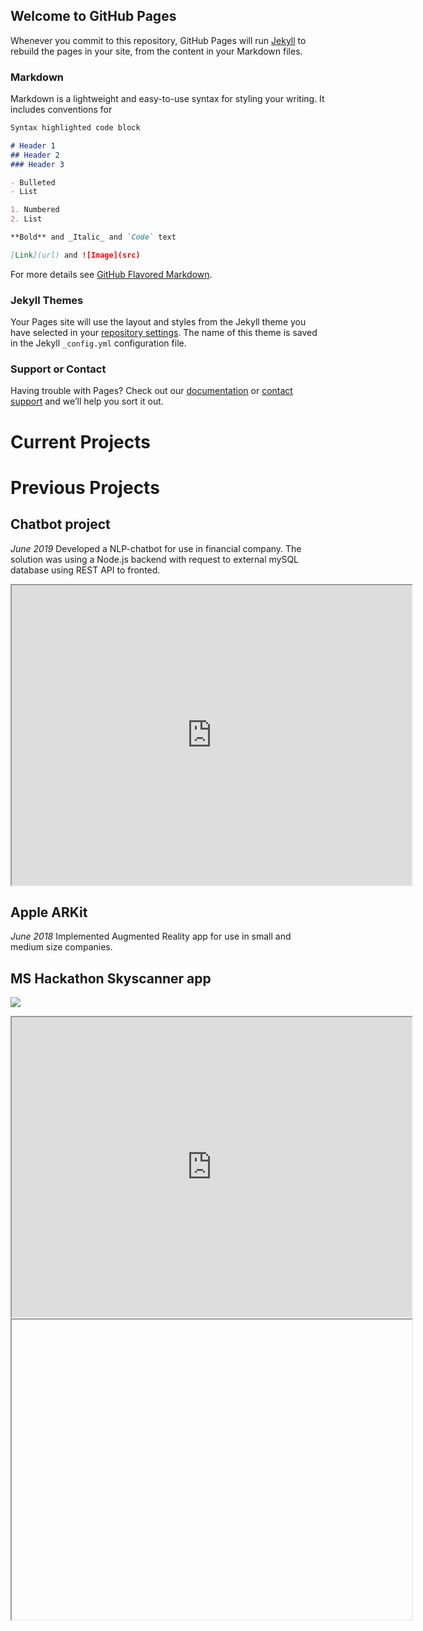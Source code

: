 ## Welcome to GitHub Pages


Whenever you commit to this repository, GitHub Pages will run [Jekyll](https://jekyllrb.com/) to rebuild the pages in your site, from the content in your Markdown files.

### Markdown

Markdown is a lightweight and easy-to-use syntax for styling your writing. It includes conventions for

```markdown
Syntax highlighted code block

# Header 1
## Header 2
### Header 3

- Bulleted
- List

1. Numbered
2. List

**Bold** and _Italic_ and `Code` text

[Link](url) and ![Image](src)
```

For more details see [GitHub Flavored Markdown](https://guides.github.com/features/mastering-markdown/).

### Jekyll Themes

Your Pages site will use the layout and styles from the Jekyll theme you have selected in your [repository settings](https://github.com/SimonElNahasChristensen/SimonElNahasChristensen.github.io/settings). The name of this theme is saved in the Jekyll `_config.yml` configuration file.

### Support or Contact

Having trouble with Pages? Check out our [documentation](https://help.github.com/categories/github-pages-basics/) or [contact support](https://github.com/contact) and we’ll help you sort it out.

# Current Projects



# 


# Previous Projects

## Chatbot project
*June 2019*
Developed a NLP-chatbot for use in financial company. The solution was using a Node.js backend with request to external mySQL database using REST API to fronted.
<iframe src="https://drive.google.com/file/d/1X7G4s9m7PCDrZ6OJnGjLcYl2vseJ7aMS/preview" width="640" height="480"></iframe>




## Apple ARKit
*June 2018*
Implemented Augmented Reality app for use in small and medium size companies.


## MS Hackathon Skyscanner app


![](https://lh3.googleusercontent.com/zKVNU9v7BaifxAlOj1L-CCzSlTAQVjfFJIGF25y-yHfPnYhrhcoIDChBE8zJGXLna_YPZUh7LEOJywMSeLmN7ZiI6zoHlype5sq8TFxQ-TrgkKSImfHwDfRSmaqh3oz_TxzJq96CpB0=w1480-h1110-no)


<iframe src="https://drive.google.com/file/d/1X7G4s9m7PCDrZ6OJnGjLcYl2vseJ7aMS/preview" width="640" height="480"></iframe>

<iframe src="blob:https://youtube.googleapis.com/bbf7de84-b439-4d73-ba6c-d2c7e22cee9e" width="640" height="480"></iframe>